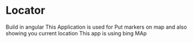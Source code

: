 # Locator
Build in angular
This Application is used for Put markers on map and also showing you current location 
This app is using bing MAp
